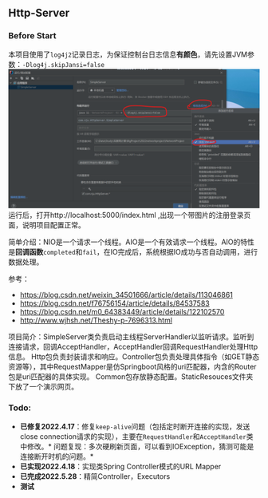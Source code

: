 ## Http-Server

### Before Start

本项目使用了`log4j2`记录日志，为保证控制台日志信息**有颜色**，请先设置JVM参数：`-Dlog4j.skipJansi=false`
![](运行前配置.png)
运行后，打开http://localhost:5000/index.html ,出现一个带图片的注册登录页面，说明项目配置正常。

简单介绍：NIO是一个请求一个线程。AIO是一个有效请求一个线程。AIO的特性是**回调函数**`completed`和`fail`，在IO完成后，系统根据IO成功与否自动调用，进行数据处理。

参考：

- https://blog.csdn.net/weixin_34501666/article/details/113046861
- https://blog.csdn.net/f76756154/article/details/84537583
- https://blog.csdn.net/m0_64383449/article/details/122102570
- http://www.wjhsh.net/Theshy-p-7696313.html

项目简介：SimpleServer类负责启动主线程ServerHandler以监听请求。监听到连接请求，回调AcceptHandler，AcceptHandler回调RequestHandler处理Http信息。
Http包负责封装请求和响应。Controller包负责处理具体指令（如GET静态资源等），其中RequestMapper是仿Springboot风格的uri匹配器，内含的Router包是uri匹配器的具体实现。
Common包存放静态配置。StaticResouces文件夹下放了一个演示网页。

### Todo:

- **已修复2022.4.17**：修复`keep-alive`问题（包括定时断开连接的实现，发送close connection请求的实现），主要在`RequestHandler`和`AcceptHandler`类中修改。*
  问题复现：多次硬刷新页面，可以看到IOException，猜测可能是连接断开时机的问题。*
- **已实现2022.4.18**：实现类Spring Controller模式的URL Mapper
- **已完成2022.5.28**：精简Controller，Executors
- **测试**